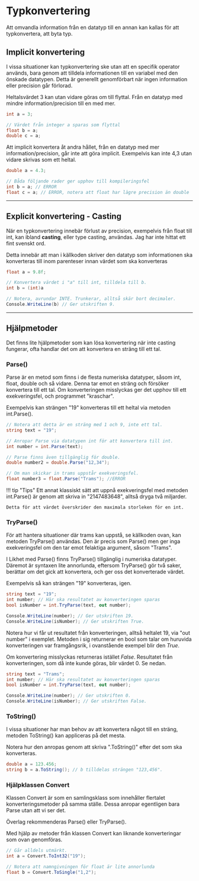 # Typkonvertering

Att omvandla information från en datatyp till en annan kan kallas för att typkonvertera, att byta typ.

## Implicit konvertering
I vissa situationer kan typkonvertering ske utan att en specifik operator används, bara genom att tilldela informationen till en variabel med den önskade datatypen. Detta är generellt genomförbart när ingen information eller precision går förlorad.

Heltalsvärdet 3 kan utan vidare göras om till flyttal. Från en datatyp med mindre information/precision till en med mer.
```csharp
int a = 3;

// Värdet från integer a sparas som flyttal
float b = a;
double c = a;
```

Att implicit konvertera åt andra hållet, från en datatyp med mer information/precision, går inte att göra implicit. Exempelvis kan inte 4,3 utan vidare skrivas som ett heltal.
```csharp
double a = 4.3;

// Båda följande rader ger upphov till kompileringsfel
int b = a; // ERROR
float c = a; // ERROR, notera att float har lägre precision än double
```

---


## Explicit konvertering - Casting
När en typkonvertering innebär förlust av precision, exempelvis från float till int, kan ibland **casting**, eller type casting, användas. Jag har inte hittat ett fint svenskt ord. 

Detta innebär att man i källkoden skriver den datatyp som informationen ska konverteras till inom parenteser innan värdet som ska konverteras
```csharp
float a = 9.8f;

// Konvertera värdet i "a" till int, tilldela till b.
int b = (int)a

// Notera, avrundar INTE. Trunkerar, alltså skär bort decimaler.
Console.WriteLine(b) // Ger utskriften 9.
```

---


## Hjälpmetoder
Det finns lite hjälpmetoder som kan lösa konvertering när inte casting fungerar, ofta handlar det om att konvertera en sträng till ett tal.
### Parse()
Parse är en metod som finns i de flesta numeriska datatyper, såsom int, float, double och så vidare. Denna tar emot en sträng och försöker konvertera till ett tal. Om konverteringen misslyckas ger det upphov till ett exekveringsfel, och programmet "kraschar".

Exempelvis kan strängen "19" konverteras till ett heltal via metoden int.Parse().
```csharp
// Notera att detta är en sträng med 1 och 9, inte ett tal.
string text = "19"; 

// Anropar Parse via datatypen int för att konvertera till int.
int number = int.Parse(text);

// Parse finns även tillgänglig för double.
double number2 = double.Parse("12,34");

// Om man skickar in trams uppstår exekveringsfel.
float number3 = float.Parse("Trams"); //ERROR
```

!!! tip "Tips"
    Ett annat klassiskt sätt att uppnå exekveringsfel med metoden int.Parse() är genom att skriva in "2147483648", alltså dryga två miljarder.

    Detta för att värdet överskrider den maximala storleken för en int.





### TryParse()
För att hantera situationer där trams kan uppstå, se källkoden ovan, kan metoden TryParse() användas. Den är precis som Parse() men ger inga exekveringsfel om den tar emot felaktiga argument, såsom "Trams". 

I Likhet med Parse() finns TryParse() tillgänglig i numeriska datatyper. Däremot är syntaxen lite annorlunda, eftersom TryParse() gör två saker, berättar om det gick att konvertera, och ger oss det konverterade värdet.

Exempelvis så kan strängen "19" konverteras, igen.
```csharp
string text = "19";
int number; // Här ska resultatet av konverteringen sparas
bool isNumber = int.TryParse(text, out number);

Console.WriteLine(number); // Ger utskriften 19.
Console.WriteLine(isNumber); // Ger utskriften True.
```
Notera hur vi får ut resultatet från konverteringen, alltså heltalet 19, via "out number" i exemplet. Metoden i sig returnerar en bool som talar om huruvida konverteringen var framgångsrik, i ovanstående exempel blir den *True*. 

Om konvertering misslyckas returneras istället *False*. Resultatet från konverteringen, som då inte kunde göras, blir värdet 0. Se nedan.
```csharp
string text = "Trams";
int number; // Här ska resultatet av konverteringen sparas
bool isNumber = int.TryParse(text, out number);

Console.WriteLine(number); // Ger utskriften 0.
Console.WriteLine(isNumber); // Ger utskriften False.
```

### ToString()
I vissa situationer har man behov av att konvertera något till en sträng, metoden ToString() kan appliceras på det mesta.

Notera hur den anropas genom att skriva ".ToString()" efter det som ska konverteras.
```csharp
double a = 123.456;
string b = a.ToString(); // b tilldelas strängen "123,456".
```




### Hjälpklassen Convert
Klassen Convert är som en samlingsklass som innehåller flertalet konverteringsmetoder på samma ställe. Dessa anropar egentligen bara Parse utan att vi ser det.

Överlag rekommenderas Parse() eller TryParse(). 

Med hjälp av metoder från klassen Convert kan liknande konverteringar som ovan genomföras.
```csharp
// Går alldels utmärkt.
int a = Convert.ToInt32("19"); 

// Notera att namngivningen för float är lite annorlunda
float b = Convert.ToSingle("1,2"); 
```





